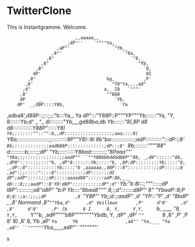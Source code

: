 # TwitterClone
This is Instantgramme. Welcome.

                             _,,aaaaa,,_
                          _,dP"''    `""""Ya,_
                       ,aP"'                `"Yb,_
                     ,8"'                       `"8a,
                   ,8"                             `"8,_
                 ,8"                                  "Yb,
               ,8"                                      `8,
              dP'                                        8I
            ,8"                           bg,_          ,P'
           ,8'                              "Y8"Ya,,,,ad"
          ,d"                            a,_ I8   `"""'
         ,8'                              ""888
         dP     __                           `Yb,
        dP'  _,d8P::::Y8b,                     `Ya
   ,adba8',d88P::;;::;;;:"b:::Ya,_               Ya
  dP":::"Y88P:;P"""YP"""Yb;::::::"Ya,             "Y,
  8:::::::Yb;d" _  "_    dI:::::::::"Yb,__,,gd88ba,db
  Yb:::::::"8(,8P _d8   d8:::::::::::::Y88P"::::::Y8I
  `Yb;:::::::""::"":b,,dP::::::::::::::::::;aaa;:::8(
    `Y8a;:::::::::::::::::::::;;::::::::::8P""Y8)::8I
      8b"ba::::::::::::::::;adP:::::::::::":::dP::;8'
      `8b;::::::::::::;aad888P::::::::::::::;dP::;8'
       `8b;::::::::""""88"  d::::::::::b;:::::;;dP'
         "Yb;::::::::::Y8bad::::::::::;"8Paaa""'
           `"Y8a;;;:::::::::::::;;aadP""
               ``""Y88bbbdddd88P""8b,
                        _,d8"::::::"8b,
                      ,dP8"::::::;;:::"b,
                    ,dP"8:::::::Yb;::::"b,
                  ,8P:dP:::::::::Yb;::::"b,
               _,dP:;8":::::::::::Yb;::::"b
     ,aaaaaa,,d8P:::8":::::::::::;dP:::::;8
  ,ad":;;:::::"::::8"::::::::::;dP::::::;dI
 dP";adP":::::;:;dP;::::aaaad88"::::::adP:8b,___
d8:::8;;;aadP"::8'Y8:d8P"::::::::::;dP";d"'`Yb:"b
8I:::;""":::::;dP I8P"::::::::::;a8"a8P"     "b:P
Yb::::"8baa8"""'  8;:;d"::::::::d8P"'         8"
 "YbaaP::8;P      `8;d::;a::;;;;dP           ,8
    `"Y8P"'         Yb;;d::;aadP"           ,d'
                     "YP:::"P'             ,d'
                       "8bdP'    _        ,8'
      Normand         ,8"`""Yba,d"      ,d"
      Veilleux       ,P'     d"8'     ,d"
                    ,8'     d'8'     ,P'
                    (b      8 I      8,
                     Y,     Y,Y,     `b,
               ____   "8,__ `Y,Y,     `Y""b,
           ,adP""""b8P""""""""Ybdb,        Y,
         ,dP"    ,dP'            `""       `8
        ,8"     ,P'                        ,P
        8'      8)                        ,8'
        8,      Yb                      ,aP'
        `Ya      Yb                  ,ad"'
          "Ya,___ "Ya             ,ad"'
            ``""""""`Yba,,,,,,,adP"'
                       `"""""""'


 s
